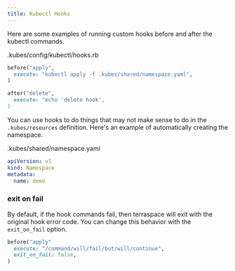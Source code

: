 ```yaml
---
title: Kubectl Hooks
---
```


Here are some examples of running custom hooks before and after the kubectl commands.

.kubes/config/kubectl/hooks.rb

```ruby
before("apply",
  execute: "kubectl apply -f .kubes/shared/namespace.yaml",
)

after("delete",
  execute: "echo 'delete hook',
)
```

You can use hooks to do things that may not make sense to do in the `.kubes/resources` definition. Here's an example of automatically creating the namespace.

.kubes/shared/namespace.yaml

```yaml
apiVersion: v1
kind: Namespace
metadata:
  name: demo
```

### exit on fail

By default, if the hook commands fail, then terraspace will exit with the original hook error code.  You can change this behavior with the `exit_on_fail` option.

```ruby
before("apply"
  execute: "/command/will/fail/but/will/continue",
  exit_on_fail: false,
)
```
